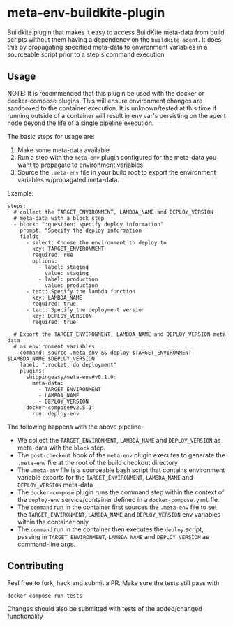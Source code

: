 # meta-env-buildkite-plugin
Buildkite plugin that makes it easy to access BuildKite meta-data from
build scripts without them having a dependency on the `buildkite-agent`.
It does this by propagating specified meta-data to environment variables
in a sourceable script prior to a step's command execution.

## Usage
NOTE: It is recommended that this plugin be used with the docker or
docker-compose plugins.  This will ensure environment changes are
sandboxed to the container execution.  It is unknown/tested at this
time if running outside of a container will result in env var's
persisting on the agent node beyond the life of a single pipeline
execution.

The basic steps for usage are:

1. Make some meta-data available
2. Run a step with the `meta-env` plugin configured for the meta-data
   you want to propagate to environment variables
3. Source the `.meta-env` file in your build root to export the
   environment variables w/propagated meta-data.

Example:
```
steps:
  # collect the TARGET_ENVIRONMENT, LAMBDA_NAME and DEPLOY_VERSION
  # meta-data with a block step
  - block: ":question: specify deploy information"
    prompt: "Specify the deploy information
    fields:
      - select: Choose the environment to deploy to
        key: TARGET_ENVIRONMENT
        required: rue
        options:
          - label: staging
            value: staging
          - label: production
            value: production
      - text: Specify the lambda function
        key: LAMBDA_NAME
        required: true
      - text: Specify the deployment version
        key: DEPLOY_VERSION
        required: true

  # Export the TARGET_ENVIRONMENT, LAMBDA_NAME and DEPLOY_VERSION meta data
  # as environment variables
  - command: source .meta-env && deploy $TARGET_ENVIRONMENT $LAMBDA_NAME $DEPLOY_VERSION
    label: ":rocket: do deployment"
    plugins:
      shippingeasy/meta-env#v0.1.0:
        meta-data:
          - TARGET_ENVIRONMENT
          - LAMBDA_NAME
          - DEPLOY_VERSION
      docker-compose#v2.5.1:
        run: deploy-env
```

The following happens with the above pipeline:

* We collect the `TARGET_ENVIRONMENT`, `LAMBDA_NAME` and `DEPLOY_VERSION` as
  meta-data with the `block` step.
* The `post-checkout` hook of the `meta-env` plugin executes to generate the
  `.meta-env` file at the root of the build checkout directory
* The `.meta-env` file is a sourceable bash script that contains environment
  variable exports for the `TARGET_ENVIRONMENT`, `LAMBDA_NAME` and
  `DEPLOY_VERSION` meta-data
* The `docker-compose` plugin runs the command step within the context of the
  `deploy-env` service/container defined in a `docker-compose.yaml` fle.
* The `command` run in the container first sources the `.meta-env` file to
  set the `TARGET_ENVIRONMENT`, `LAMBDA_NAME` and `DEPLOY_VERSION` env
  variables within the container only
* The `command` run in the container then executes the `deploy` script,
  passing in `TARGET_ENVIRONMENT`, `LAMBDA_NAME` and `DEPLOY_VERSION`
  as command-line args.

## Contributing
Feel free to fork, hack and submit a PR.  Make sure the tests still pass with

```
docker-compose run tests
```

Changes should also be submitted with tests of the added/changed functionality
